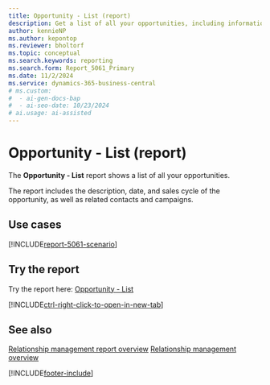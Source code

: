 ```yaml
---
title: Opportunity - List (report)
description: Get a list of all your opportunities, including information about sales cycle of the opportunity, as well as related contacts and campaigns.
author: kennieNP
ms.author: kepontop
ms.reviewer: bholtorf
ms.topic: conceptual
ms.search.keywords: reporting
ms.search.form: Report_5061_Primary
ms.date: 11/2/2024
ms.service: dynamics-365-business-central
# ms.custom:
#  - ai-gen-docs-bap
#  - ai-seo-date: 10/23/2024
# ai.usage: ai-assisted
---
```


# Opportunity - List (report)

The **Opportunity - List** report shows a list of all your opportunities. 

The report includes the description, date, and sales cycle of the opportunity, as well as related contacts and campaigns.

## Use cases

[!INCLUDE[report-5061-scenario](../includes/report-5061-scenario-include.md)]

<!-- 

Prompt

Below is a report in an ERP system. Provide 3-4 use cases for different personas working with project management or finance for projects.

Format like this:    
  
As a <persona>, use the report to    
* use case 1  
* use case 2    

Do not capitalize the persona names. 

Do not start lines with "Use the data to"

## Report name
Opportunity - List

## Report description


### What the report does

### Use cases


Please include your data sources and URLs

-->


## Try the report

Try the report here: [Opportunity - List](https://businesscentral.dynamics.com?report=5061)

[!INCLUDE[ctrl-right-click-to-open-in-new-tab](../includes/ctrl-right-click-to-open-in-new-tab.md)]

## See also

[Relationship management report overview](../marketing-reports.md)
[Relationship management overview](../marketing-relationship-management.md)

[!INCLUDE[footer-include](../includes/footer-banner.md)]
